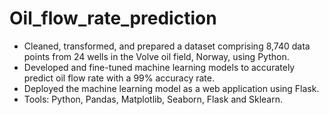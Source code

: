 # Oil_flow_rate_prediction
- Cleaned, transformed, and prepared a dataset comprising 8,740 data points from 24 wells in the Volve oil field, Norway, using Python.
- Developed and fine-tuned machine learning models to accurately predict oil flow rate with a 99% accuracy rate. 
- Deployed the machine learning model as a web application using Flask.
- Tools: Python, Pandas, Matplotlib, Seaborn, Flask and Sklearn.
